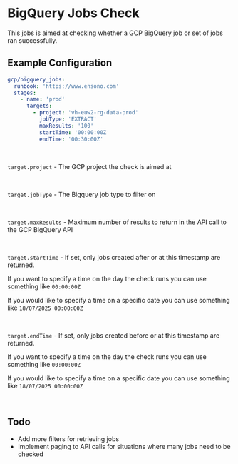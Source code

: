 # BigQuery Jobs Check

This jobs is aimed at checking whether a GCP BigQuery job or set of jobs ran successfully. 

## Example Configuration

```yaml
gcp/bigquery_jobs:
  runbook: 'https://www.ensono.com'
  stages:
    - name: 'prod'
      targets:
        - project: 'vh-euw2-rg-data-prod'
          jobType: 'EXTRACT'
          maxResults: '100'
          startTime: '00:00:00Z'
          endTime: '00:30:00Z'
```

<br>

`target.project` - The GCP project the check is aimed at

<br>

`target.jobType` - The Bigquery job type to filter on

<br>

`target.maxResults` - Maximum number of results to return in the API call to the GCP BigQuery API

<br>

`target.startTime` - If set, only jobs created after or at this timestamp are returned.

If you want to specify a time on the day the check runs you can use something like `00:00:00Z`

If you would like to specify a time on a specific date you can use something like `18/07/2025 00:00:00Z`

<br>

`target.endTime` - If set, only jobs created before or at this timestamp are returned.

If you want to specify a time on the day the check runs you can use something like `00:00:00Z`

If you would like to specify a time on a specific date you can use something like `18/07/2025 00:00:00Z`


<br>

## Todo

- Add more filters for retrieving jobs
- Implement paging to API calls for situations where many jobs need to be checked